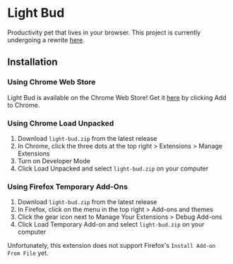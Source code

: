 # Light Bud
Productivity pet that lives in your browser. This project is currently undergoing a rewrite [here](https://github.com/shrub719/light-bud).

## Installation

### Using Chrome Web Store
Light Bud is available on the Chrome Web Store! Get it [here](https://chromewebstore.google.com/detail/light-bud/gicjhafihgpncfodokaehbghgkgnjfdg) by clicking Add to Chrome.

### Using Chrome Load Unpacked
1. Download `light-bud.zip` from the latest release
1. In Chrome, click the three dots at the top right > Extensions > Manage Extensions
1. Turn on Developer Mode
1. Click Load Unpacked and select `light-bud.zip` on your computer


### Using Firefox Temporary Add-Ons
1. Download `light-bud.zip` from the latest release
1. In Firefox, click on the menu in the top right > Add-ons and themes
1. Click the gear icon next to Manage Your Extensions > Debug Add-ons
1. Click Load Temporary Add-on and select `light-bud.zip` on your computer

Unfortunately, this extension does not support Firefox's `Install Add-on From File` yet.